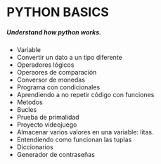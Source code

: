 # PYTHON BASICS  
##### Understand how python works.

* Variable
* Convertir un dato a un tipo diferente
* Operadores lógicos
* Operaores de comparación
* Conversor de monedas
* Programa con condicionales
* Aprendiendo a no repetir código con funciones
* Metodos
* Bucles
* Prueba de primalidad
* Proyecto videojuego
* Almacenar varios valores en una variable: litas.
* Entendiendo como funcionan las tuplas
* Diccionarios
* Generador de contraseñas
